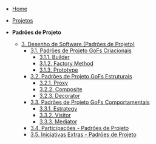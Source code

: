 <!-- docs/_sidebar.md -->

- [Home](/)
- [Projetos](/Projeto/Projeto.md)

- **Padrões de Projeto**
  - [3. Desenho de Software (Padrões de Projeto)](/PadroesDeProjeto/3.PadroesDeProjeto.md)
    - [3.1. Padrões de Projeto GoFs Criacionais](/PadroesDeProjeto/3.1.GoFsCriacionais.md)
      - [3.1.1. Builder](/PadroesDeProjeto/3.1.1.Builder.md)
      - [3.1.2. Factory Method](/PadroesDeProjeto/3.1.2.FactoryMethod.md)
      - [3.1.3. Prototype](/PadroesDeProjeto/3.1.3.Prototype.md) 
    - [3.2. Padrões de Projeto GoFs Estruturais](/PadroesDeProjeto/3.2.GoFsEstruturais.md)
      - [3.2.1. Proxy](/PadroesDeProjeto/3.2.1.Proxy.md)
      - [3.2.2. Composite](/PadroesDeProjeto/3.2.2.Composite.md)
      - [3.2.3. Decorator](/PadroesDeProjeto/3.2.3.Decorator.md) 
    - [3.3. Padrões de Projeto GoFs Comportamentais](/PadroesDeProjeto/3.3.GoFsComportamentais.md)
      - [3.3.1. Estrategy](/PadroesDeProjeto/3.3.1.Estrategy.md)
      - [3.3.2. Visitor](/PadroesDeProjeto/3.3.2.Visitor.md)
      - [3.3.3. Mediator](/PadroesDeProjeto/3.3.3.Mediator.md) 
    - [3.4. Participações - Padrões de Projeto](/PadroesDeProjeto/3.4.ParticipacoesPadroes.md)
    - [3.5. Iniciativas Extras - Padrões de Projeto](/PadroesDeProjeto/3.5.IniciativasExtras.md)
